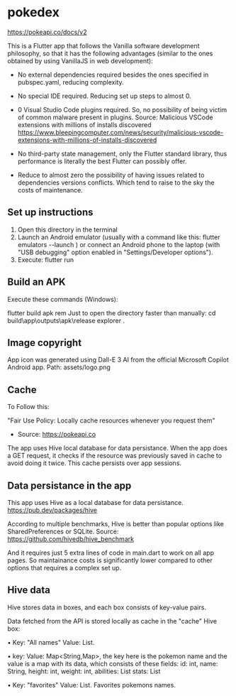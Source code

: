 # pokedex

https://pokeapi.co/docs/v2

This is a Flutter app that follows the Vanilla software development philosophy, so that it has the following advantages (similar to the ones obtained by using VanillaJS in web development):

- No external dependencies required besides the ones specified in pubspec.yaml, reducing complexity.

- No special IDE required. Reducing set up steps to almost 0.

- 0 Visual Studio Code plugins required. So, no possibility of being victim of common malware present in plugins. Source: Malicious VSCode extensions with millions of installs discovered
https://www.bleepingcomputer.com/news/security/malicious-vscode-extensions-with-millions-of-installs-discovered

- No third-party state management, only the Flutter standard library, thus performance is literally the best Flutter can possibly offer.

- Reduce to almost zero the possibility of having issues related to dependencies versions conflicts. Which tend to raise to the sky the costs of maintenance.


## Set up instructions

1. Open this directory in the terminal
2. Launch an Android emulator (usually with a command like this: flutter emulators --launch <my-emulator-name>) or connect an Android phone to the laptop (with "USB debugging" option enabled in "Settings/Developer options").
3. Execute: flutter run


## Build an APK

Execute these commands (Windows):

flutter build apk
rem Just to open the directory faster than manually:
cd build\app\outputs\apk\release
explorer .


## Image copyright

App icon was generated using Dall-E 3 AI from the official Microsoft Copilot Android app.
Path: assets/logo.png


## Cache

To Follow this:

"Fair Use Policy: Locally cache resources whenever you request them"
- Source: https://pokeapi.co

The app uses Hive local database for data persistance. When the app does a GET request, it checks if the resource was previously saved in cache to avoid doing it twice. This cache persists over app sessions.


## Data persistance in the app

This app uses Hive as a local database for data persistance.
https://pub.dev/packages/hive

According to multiple benchmarks, Hive is better than popular options like SharedPreferences or SQLite. Source:
https://github.com/hivedb/hive_benchmark

And it requires just 5 extra lines of code in main.dart to work on all app pages. So maintainance costs is significantly lower compared to other options that requires a complex set up.


## Hive data

Hive stores data in boxes, and each box consists of key-value pairs.

Data fetched from the API is stored locally as cache in the "cache" Hive box:

• Key: "All names"
Value: List<String>.

• key: <pokemon-name>
Value: Map<String,Map>, the key here is the pokemon name and the value is a map with its data, which consists of these fields:
  id: int,
  name: String,
  height: int,
  weight: int,
  abilities: List<String>
  stats: List<String>

• Key: "favorites"
Value: List<String>. Favorites pokemons names.